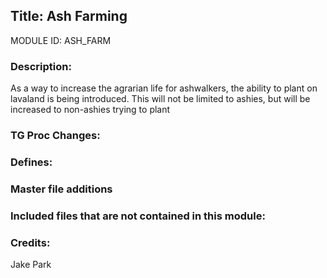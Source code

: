 ## Title: Ash Farming

MODULE ID: ASH_FARM

### Description:

As a way to increase the agrarian life for ashwalkers, the ability to plant on lavaland is being introduced.
This will not be limited to ashies, but will be increased to non-ashies trying to plant

### TG Proc Changes:

### Defines:

### Master file additions

### Included files that are not contained in this module:

### Credits:

Jake Park
